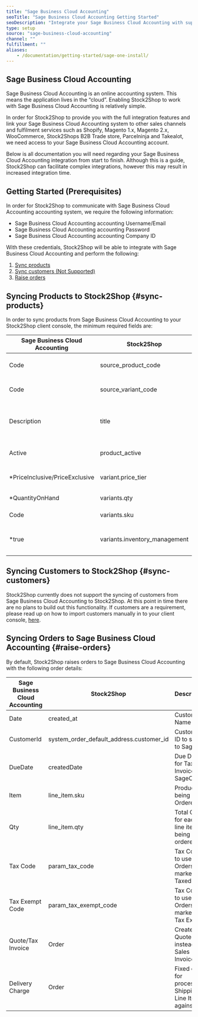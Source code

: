 ```yaml
---
title: "Sage Business Cloud Accounting"
seoTitle: "Sage Business Cloud Accounting Getting Started"
seoDescription: "Integrate your Sage Business Cloud Accounting with supported B2B and B2C Systems through Stock2Shop"
type: setup
source: "sage-business-cloud-accounting"
channel: ""
fulfillment: ""
aliases:
    - /documentation/getting-started/sage-one-install/
---
```


## Sage Business Cloud Accounting
Sage Business Cloud Accounting is an online accounting system. 
This means the application lives in the “cloud”. Enabling Stock2Shop to work with 
Sage Business Cloud Accounting is relatively simple. 

In order for Stock2Shop to provide you with the full integration features and link your Sage Business Cloud Accounting system 
to other sales channels and fulfilment services such as 
Shopify, Magento 1.x, Magento 2.x, WooCommerce, Stock2Shops B2B Trade store, 
Parcelninja and Takealot, we need access to your Sage Business Cloud Accounting account.

Below is all documentation you will need regarding your Sage Business Cloud Accounting integration from start to finish.
Although this is a guide, Stock2Shop can facilitate complex integrations, however this may result in increased integration time.

## Getting Started (Prerequisites)
In order for Stock2Shop to communicate with Sage Business Cloud Accounting accounting system, 
we require the following information:

- Sage Business Cloud Accounting accounting Username/Email
- Sage Business Cloud Accounting accounting Password
- Sage Business Cloud Accounting accounting Company ID

With these credentials, Stock2Shop will be able to integrate with 
Sage Business Cloud Accounting and perform the following:

1. [Sync products](#sync-products) 
2. [Sync customers (Not Supported)](#sync-customers) 
3. [Raise orders](#raise-orders) 

## Syncing Products to Stock2Shop {#sync-products}
In order to sync products from Sage Business Cloud Accounting to your Stock2Shop client console, 
the minimum required fields are:

| Sage Business Cloud Accounting  | Stock2Shop                     | Description                                                                          |
| ------------------------------- | ------------------------------ | ------------------------------------------------------------------------------------ |
| Code                            | source_product_code            | Product Parent Code for Stock2Shop.                                                  |
| Code                            | source_variant_code            | Product Variant Code for Stock2Shop.                                                 |
| Description                     | title                          | Product Title field for Stock2Shop to be used for creating product on Sales Channels |
| Active                          | product_active                 | Active field for Stock2Shop to sync the product                                      |
| *PriceInclusive/PriceExclusive  | variant.price_tier             | Tax Inclusive/Exclusive Price                                                        |
| *QuantityOnHand                 | variants.qty                   | Quantity on Hand for the Product                                                     |
| Code                            | variants.sku                   | Sku code field for Stock2Shop                                                        |
| *true                           | variants.inventory_management  | Control qty syncing and updating on the Sales Channel                                |

## Syncing Customers to Stock2Shop  {#sync-customers}
Stock2Shop currently does not support the syncing of customers from Sage Business Cloud Accounting to Stock2Shop. 
At this point in time there are no plans to build out this functionality. 
If customers are a requirement, please read up on how to import customers manually in to your client console, [here](/help/how-it-works-customer-import "Manually import customers into Stock2Shop").
 
## Syncing Orders to Sage Business Cloud Accounting {#raise-orders}
By default, Stock2Shop raises orders to Sage Business Cloud Accounting with the following order details:

| Sage Business Cloud Accounting | Stock2Shop                                   | Description                                           |
| ------------------------------ | -------------------------------------------- | ----------------------------------------------------- |
| Date                           | created_at                                   | Customer Name                                         |
| CustomerId                     | system_order_default_address.customer_id     | Customer ID to send to SageOne                        |
| DueDate                        | createdDate                                  | Due Date for Tax Invoice on SageOne                   |
| Item                           | line_item.sku                                | Products being Ordered                                |
| Qty                            | line_item.qty                                | Total Qty for each line item being ordered            |
| Tax Code                       | param_tax_code                               | Tax Code to used for Orders marked as Taxed           |
| Tax Exempt Code                | param_tax_exempt_code                        | Tax Code to used for Orders marked as Tax Exempt      |
| Quote/Tax Invoice              | Order                                        | Create Quote instead of Sales Invoice                 |
| Delivery Charge                | Order                                        | Fixed code for processing Shipping Line Items against |
